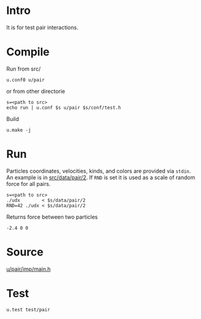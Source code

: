 # Intro

It is for test pair interactions.

# Compile

Run from src/

	u.conf0 u/pair

or from other directorie

	s=<path to src>
	echo run | u.conf $s u/pair $s/conf/test.h

Build

	u.make -j

# Run

Particles coordinates, velocities, kinds, and colors are provided via
`stdin`. An example is in [src/data/pair/2](../../src/data/pair/2).
If `RND` is set it is used as a scale of random force for all pairs.

	s=<path to src>
	./udx        < $s/data/pair/2
	RND=42 ./udx < $s/data/pair/2


Returns force between two particles

	-2.4 0 0

# Source

[u/pair/imp/main.h](../../src/u/pair/imp/main.h)

# Test

	u.test test/pair
